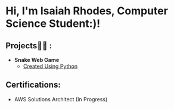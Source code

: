 <h1>Hi, I'm Isaiah Rhodes, Computer Science Student:)! </h1>

<h2>Projects👨‍💻 :</h2>

- <b>Snake Web Game</b>
  - [Created Using Python](https://github.com/RhodesCodes0/Snake-Web-Game)

<h2>Certifications: </h2>

- AWS Solutions Architect (In Progress)

